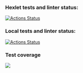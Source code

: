 ### Hexlet tests and linter status:
[![Actions Status](https://github.com/DaniilAliev/frontend-project-46/workflows/hexlet-check/badge.svg)](https://github.com/DaniilAliev/frontend-project-46/actions)

### Local tests and linter status:
[![Actions Status](https://github.com/DaniilAliev/frontend-project-46/workflows/main.yml/badge.svg)](https://github.com/DaniilAliev/frontend-project-46/actions)

### Test coverage
<a href="https://codeclimate.com/github/DaniilAliev/frontend-project-46/test_coverage"><img src="https://api.codeclimate.com/v1/badges/043f2dee95189c3cf859/test_coverage" /></a>